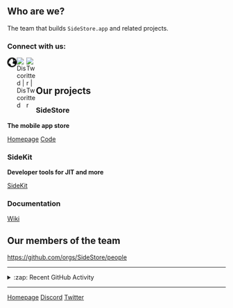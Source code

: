 <!-- 
Docs: How to use GitHub README and actions to auto-generate embedded content.
https://github.com/anuraghazra/github-readme-stats
https://www.youtube.com/watch?v=n6d4KHSKqGk
https://github.com/rahuldkjain/github-profile-readme-generator
 -->

## Who are we?

The team that builds `SideStore.app` and related projects.

### Connect with us:

<!--
[![Website](https://img.shields.io/website?label=sidestore.io&style=for-the-badge&url=https://sidestore.io)](https://sidestore.io)
[![Twitter Follow](https://img.shields.io/twitter/follow/sidestore_io?color=1DA1F2&logo=twitter&style=for-the-badge)](https://twitter.com/intent/follow?original_referer=https%3A%2F%2Fgithub.com%2Fsidestore&screen_name=sidestore)
[![GitHub Followers](https://img.shields.io/github/followers/sidestore?style=for-the-badge)]()
[![GitHub Sponsors](https://img.shields.io/github/sponsors/sidestore?style=for-the-badge
)]() 
-->

[<img align="left" alt="sidestore.io" width="22px" src="https://raw.githubusercontent.com/iconic/open-iconic/master/svg/globe.svg" />][website]
[<img align="left" alt="Discord | Discord" width="22px" src="https://cdn.jsdelivr.net/npm/simple-icons@v3/icons/discord.svg" />][discord]
[<img align="left" alt="Twitter | Twitter" width="22px" src="https://cdn.jsdelivr.net/npm/simple-icons@v3/icons/twitter.svg" />][twitter]

<br />
<br />

## Our projects

### SideStore

__The mobile app store__

[Homepage][website]
[Code][git.sidestore]

### SideKit

__Developer tools for JIT and more__

[SideKit][git.sidekit]

### Documentation

[Wiki][wiki]

## Our members of the team

https://github.com/orgs/SideStore/people

---

<details>
  <summary>:zap: Recent GitHub Activity</summary>

<!--START_SECTION:activity-->
1. 🗣 Commented on [#488](https://github.com/SideStore/SideStore/issues/488) in [SideStore/SideStore](https://github.com/SideStore/SideStore)
2. 🗣 Commented on [#552](https://github.com/SideStore/SideStore/issues/552) in [SideStore/SideStore](https://github.com/SideStore/SideStore)
3. 🗣 Commented on [#554](https://github.com/SideStore/SideStore/issues/554) in [SideStore/SideStore](https://github.com/SideStore/SideStore)
4. ❗️ Opened issue [#554](https://github.com/SideStore/SideStore/issues/554) in [SideStore/SideStore](https://github.com/SideStore/SideStore)
5. 🗣 Commented on [#552](https://github.com/SideStore/SideStore/issues/552) in [SideStore/SideStore](https://github.com/SideStore/SideStore)
6. 💪 Opened PR [#12](https://github.com/SideStore/omnisette-server/pull/12) in [SideStore/omnisette-server](https://github.com/SideStore/omnisette-server)
7. ❗️ Closed issue [#514](https://github.com/SideStore/SideStore/issues/514) in [SideStore/SideStore](https://github.com/SideStore/SideStore)
8. 🗣 Commented on [#514](https://github.com/SideStore/SideStore/issues/514) in [SideStore/SideStore](https://github.com/SideStore/SideStore)
9. 🗣 Commented on [#544](https://github.com/SideStore/SideStore/issues/544) in [SideStore/SideStore](https://github.com/SideStore/SideStore)
10. ❗️ Closed issue [#544](https://github.com/SideStore/SideStore/issues/544) in [SideStore/SideStore](https://github.com/SideStore/SideStore)
11. ❗️ Opened issue [#552](https://github.com/SideStore/SideStore/issues/552) in [SideStore/SideStore](https://github.com/SideStore/SideStore)
12. 🗣 Commented on [#170](https://github.com/SideStore/SideStore/issues/170) in [SideStore/SideStore](https://github.com/SideStore/SideStore)
13. ❗️ Opened issue [#551](https://github.com/SideStore/SideStore/issues/551) in [SideStore/SideStore](https://github.com/SideStore/SideStore)
14. 🗣 Commented on [#170](https://github.com/SideStore/SideStore/issues/170) in [SideStore/SideStore](https://github.com/SideStore/SideStore)
15. 🗣 Commented on [#533](https://github.com/SideStore/SideStore/issues/533) in [SideStore/SideStore](https://github.com/SideStore/SideStore)
16. 🗣 Commented on [#544](https://github.com/SideStore/SideStore/issues/544) in [SideStore/SideStore](https://github.com/SideStore/SideStore)
17. 🎉 Merged PR [#550](https://github.com/SideStore/SideStore/pull/550) in [SideStore/SideStore](https://github.com/SideStore/SideStore)
18. 🗣 Commented on [#550](https://github.com/SideStore/SideStore/issues/550) in [SideStore/SideStore](https://github.com/SideStore/SideStore)
19. 🗣 Commented on [#550](https://github.com/SideStore/SideStore/issues/550) in [SideStore/SideStore](https://github.com/SideStore/SideStore)
20. 💪 Opened PR [#550](https://github.com/SideStore/SideStore/pull/550) in [SideStore/SideStore](https://github.com/SideStore/SideStore)
<!--END_SECTION:activity-->

</details>

---

[Homepage][patreon] [Discord][discord] [Twitter][twitter]

<!--
- [Patreon][patreon]
- [OpenCollective][opencollective]
- [YouTube][youtube]
-->

[website]: https://sidestore.io
[wiki]: https://wiki.sidestore.io
[twitter]: https://twitter.com/sidestore_io
[discord]: https://discord.gg/sidestore-949183273383395328
[youtube]: https://youtube.com/TODO
[patreon]: https://www.patreon.com/SideStore
[opencollective]: https://opencollective.com/TODO
[git.sidestore]: https://github.com/SideStore/SideStore/
[git.sidekit]: https://github.com/SideStore/SideKit

